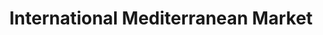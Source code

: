 ---
title: "International Mediterranean Market"
url: /farmington/international-mediterranean-market/
shop: Supermarkt
---